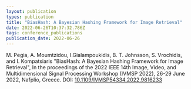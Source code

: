 ```yaml
---
layout: publication
types: publication
title: "BiasHash: A Bayesian Hashing Framework for Image Retrieval"
date: 2022-06-26T10:37:32.786Z
tags: conference_publications
publication_date: 2022-06-26
---
```

M. Pegia, A. Moumtzidou, I.Gialampoukidis, B. T. Johnsson, S. Vrochidis, and I. Kompatsiaris "BiasHash: A Bayesian Hashing Framework for Image Retrieval", In the proceedings of the 2022 IEEE 14th Image, Video, and Multidimensional Signal Processing Workshop (IVMSP 2022), 26-29 June 2022, Nafplio, Greece. DOI: [10.1109/IVMSP54334.2022.9816233](https://doi.org/10.1109/IVMSP54334.2022.9816233)